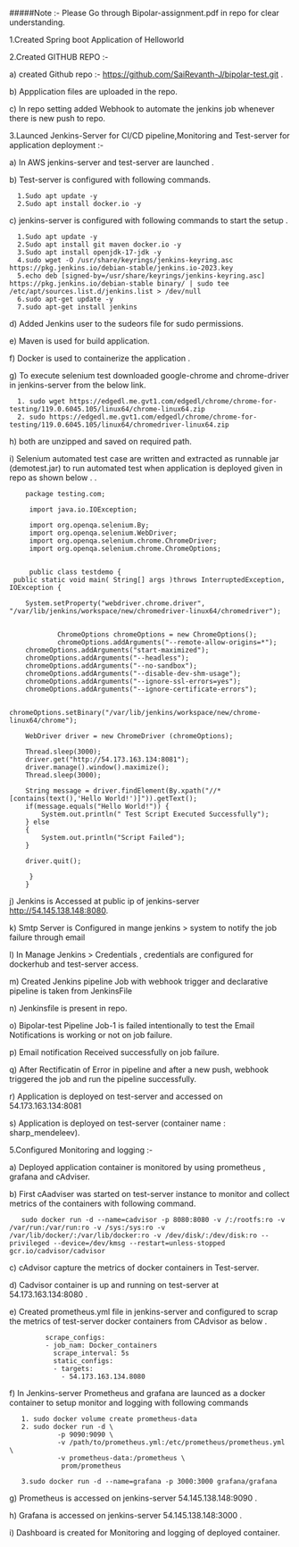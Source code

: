 #####Note :-  Please  Go through Bipolar-assignment.pdf in repo for clear understanding.


1.Created Spring boot Application of Helloworld  

2.Created GITHUB REPO  :-

  a) created Github repo :- https://github.com/SaiRevanth-J/bipolar-test.git .

  b) Appplication files are uploaded in the repo.

  c) In repo setting added Webhook to automate the jenkins job whenever there is new push to repo.

3.Launced Jenkins-Server for CI/CD pipeline,Monitoring and Test-server for application deployment  :-

  a) In AWS jenkins-server and test-server are  launched .

  b)  Test-server is configured with following commands.

      1.Sudo apt update -y
      2.Sudo apt install docker.io -y

  c) jenkins-server is configured with  following commands  to start the setup .

      1.Sudo apt update -y
      2.Sudo apt install git maven docker.io -y
      3.Sudo apt install openjdk-17-jdk -y
      4.sudo wget -O /usr/share/keyrings/jenkins-keyring.asc  https://pkg.jenkins.io/debian-stable/jenkins.io-2023.key
      5.echo deb [signed-by=/usr/share/keyrings/jenkins-keyring.asc] https://pkg.jenkins.io/debian-stable binary/ | sudo tee  /etc/apt/sources.list.d/jenkins.list > /dev/null
      6.sudo apt-get update -y
      7.sudo apt-get install jenkins 

  d) Added Jenkins user to the sudeors file for sudo permissions.
    
  e) Maven is used for build application.

  f) Docker is used to containerize  the application .

  g) To execute selenium test downloaded google-chrome and chrome-driver in jenkins-server from the below link.
    
      1. sudo wget https://edgedl.me.gvt1.com/edgedl/chrome/chrome-for-testing/119.0.6045.105/linux64/chrome-linux64.zip
      2. sudo https://edgedl.me.gvt1.com/edgedl/chrome/chrome-for-testing/119.0.6045.105/linux64/chromedriver-linux64.zip

  h) both are unzipped and saved on required path.

  i) Selenium automated test case are written and extracted as runnable jar (demotest.jar) to run automated test when application is deployed given in repo as shown below  .   . 

        package testing.com;

         import java.io.IOException;

         import org.openqa.selenium.By;
         import org.openqa.selenium.WebDriver;
         import org.openqa.selenium.chrome.ChromeDriver;
         import org.openqa.selenium.chrome.ChromeOptions;


         public class testdemo {
	 public static void main( String[] args )throws InterruptedException, IOException {
	
		System.setProperty("webdriver.chrome.driver", "/var/lib/jenkins/workspace/new/chromedriver-linux64/chromedriver"); 
		

    	        ChromeOptions chromeOptions = new ChromeOptions();
    	        chromeOptions.addArguments("--remote-allow-origins=*");
		chromeOptions.addArguments("start-maximized");
		chromeOptions.addArguments("--headless");
		chromeOptions.addArguments("--no-sandbox");
		chromeOptions.addArguments("--disable-dev-shm-usage");
		chromeOptions.addArguments("--ignore-ssl-errors=yes");
		chromeOptions.addArguments("--ignore-certificate-errors");
	
    	        chromeOptions.setBinary("/var/lib/jenkins/workspace/new/chrome-linux64/chrome");
		
		WebDriver driver = new ChromeDriver (chromeOptions);
	
		Thread.sleep(3000);
		driver.get("http://54.173.163.134:8081");
		driver.manage().window().maximize();
		Thread.sleep(3000);
		
		String message = driver.findElement(By.xpath("//*[contains(text(),'Hello World!')]")).getText();
		if(message.equals("Hello World!")) {
			System.out.println(" Test Script Executed Successfully");
		} else 
		{
			System.out.println("Script Failed");
		}
		
		driver.quit();
		
	     }
        }



  j) Jenkins is Accessed at public ip of  jenkins-server http://54.145.138.148:8080.

  k) Smtp Server is Configured in mange jenkins > system to notify the job failure through email

  l) In Manage Jenkins > Credentials , credentials  are configured for dockerhub and test-server access.

  m) Created Jenkins pipeline Job with webhook trigger and declarative pipeline is taken from JenkinsFile
  
  n) Jenkinsfile is present in repo.

  o) Bipolar-test Pipeline Job-1 is failed intentionally to test the Email Notifications is working or not on job failure. 
  
  p) Email notification Received successfully on job failure.
  
  q) After Rectificatin of  Error in pipeline and after a new  push, webhook triggered the job and run the pipeline successfully.

  r) Application is deployed on test-server and accessed on 54.173.163.134:8081 

  s) Application is deployed on test-server (container name : sharp_mendeleev).
  
5.Configured Monitoring and logging  :-

  a) Deployed application container is monitored by using prometheus , grafana and cAdviser.

  b) First cAadviser was started  on test-server instance to monitor and collect metrics of the containers  with following command.

       sudo docker run -d --name=cadvisor -p 8080:8080 -v /:/rootfs:ro -v /var/run:/var/run:ro -v /sys:/sys:ro -v /var/lib/docker/:/var/lib/docker:ro -v /dev/disk/:/dev/disk:ro --privileged --device=/dev/kmsg --restart=unless-stopped gcr.io/cadvisor/cadvisor

  c) cAdvisor capture the metrics of docker containers in Test-server.

  d) Cadvisor container is up and running on test-server at  54.173.163.134:8080 .

  e) Created prometheus.yml file in jenkins-server and configured to scrap the metrics of test-server docker containers from CAdvisor as below .

             scrape_configs:
             - job_nam: Docker_containers
               scrape_interval: 5s
               static_configs:
               - targets:
                 - 54.173.163.134.8080

  f) In Jenkins-server Prometheus and grafana are launced as a docker container to setup  monitor and logging  with following commands 

       1. sudo docker volume create prometheus-data
       2. sudo docker run -d \
                -p 9090:9090 \
                -v /path/to/prometheus.yml:/etc/prometheus/prometheus.yml \
                -v prometheus-data:/prometheus \
                 prom/prometheus

       3.sudo docker run -d --name=grafana -p 3000:3000 grafana/grafana
       

  g) Prometheus is accessed on jenkins-server 54.145.138.148:9090 .

  h) Grafana  is accessed on jenkins-server 54.145.138.148:3000 .
  
  i) Dashboard is created for Monitoring and logging of  deployed container. 


